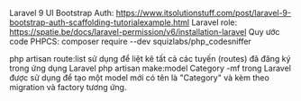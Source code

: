 Laravel 9 UI Bootstrap Auth: https://www.itsolutionstuff.com/post/laravel-9-bootstrap-auth-scaffolding-tutorialexample.html
Laravel role: https://spatie.be/docs/laravel-permission/v6/installation-laravel
Quy ước code PHPCS: composer require --dev squizlabs/php_codesniffer



php artisan route:list sử dụng để liệt kê tất cả các tuyến (routes) đã đăng ký trong ứng dụng Laravel 
php artisan make:model Category -mf trong Laravel được sử dụng để tạo một model mới có tên là "Category" và kèm theo migration và factory tương ứng.
